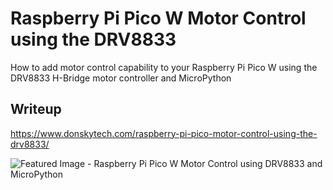#  Raspberry Pi Pico W Motor Control using the DRV8833  
How to add motor control capability to your Raspberry Pi Pico W using the DRV8833 H-Bridge motor controller and MicroPython
  
## Writeup  
https://www.donskytech.com/raspberry-pi-pico-motor-control-using-the-drv8833/  
  
  
![Featured Image - Raspberry Pi Pico W Motor Control using DRV8833 and MicroPython](https://github.com/donskytech/micropython-raspberry-pi-pico/assets/69466026/3a93002b-8b1f-4592-b988-d7f6c18a2cc3)
